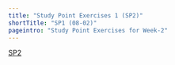 ```yaml
---
title: "Study Point Exercises 1 (SP2)"
shortTitle: "SP1 (08-02)"
pageintro: "Study Point Exercises for Week-2"
---
```

<!--sp_begin-->
[SP2](/period1/week2/exercises/sp2/)
<!--sp_end-->